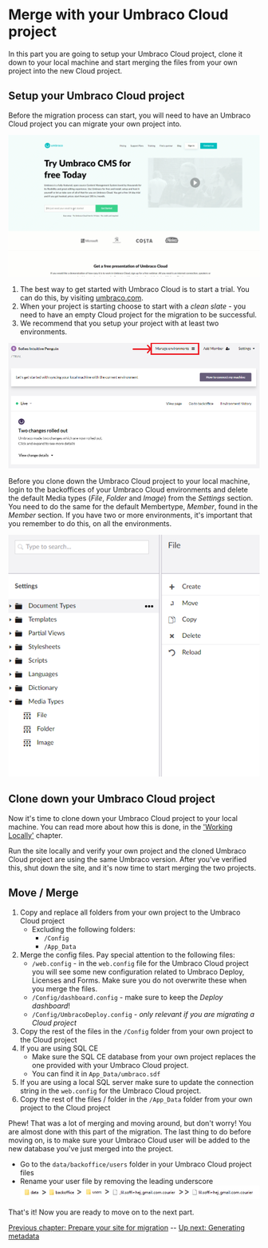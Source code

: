 # Merge with your Umbraco Cloud project

In this part you are going to setup your Umbraco Cloud project, clone it down to your local machine and start merging the files from your own project into the new Cloud project.

## Setup your Umbraco Cloud project
Before the migration process can start, you will need to have an Umbraco Cloud project you can migrate your own project into.

![How to start an Umbraco Cloud trial](images/start-trial.gif)

1. The best way to get started with Umbraco Cloud is to start a trial. You can do this, by visiting [umbraco.com](https://umbraco.com).
2. When your project is starting choose to start with a *clean slate* - you need to have an empty Cloud project for the migration to be successful.
3. We recommend that you setup your project with at least two environments.

![Manage environments](images/setup-dev-env.png)


Before you clone down the Umbraco Cloud project to your local machine, login to the backoffices of your Umbraco Cloud environments and delete the default Media types (*File*, *Folder* and *Image*) from the *Settings* section. You need to do the same for the default Membertype, *Member*, found in the *Member* section. If you have two or more environments, it's important that you remember to do this, on all the environments.

![Default media types](images/media-types.png)

## Clone down your Umbraco Cloud project

Now it's time to clone down your Umbraco Cloud project to your local machine. You can read more about how this is done, in the ['Working Locally'](https://our.umbraco.com/documentation/Umbraco-Cloud/Set-Up/Working-Locally/) chapter.

Run the site locally and verify your own project and the cloned Umbraco Cloud project are using the same Umbraco version. After you've verified this, shut down the site, and it's now time to start merging the two projects.

## Move / Merge
1. Copy and replace all folders from your own project to the Umbraco Cloud project
    * Excluding the following folders:
        * `/Config`
        * `/App_Data`
2. Merge the config files. Pay special attention to the following files:
    * `/web.config` - in the `web.config` file for the Umbraco Cloud project you will see some new configuration related to Umbraco Deploy, Licenses and Forms. Make sure you do not overwrite these when you merge the files.
    * `/Config/dashboard.config` - make sure to keep the *Deploy dashboard*!
    * `/Config/UmbracoDeploy.config` - *only relevant if you are migrating a Cloud project*
3. Copy the rest of the files in the `/Config` folder from your own project to the Cloud project
4. If you are using SQL CE
    * Make sure the SQL CE database from your own project replaces the one provided with your Umbraco Cloud project.
    * You can find it in `App_Data/umbraco.sdf`
5. If you are using a local SQL server make sure to update the connection string in the `web.config` for the Umbraco Cloud project.
6. Copy the rest of the files / folder in the `/App_Data` folder from your own project to the Cloud project

Phew! That was a lot of merging and moving around, but don't worry! You are almost done with this part of the migration.
The last thing to do before moving on, is to make sure your Umbraco Cloud user will be added to the new database you've just merged into the project.

* Go to the `data/backoffice/users` folder in your Umbraco Cloud project files
* Rename your user file by removing the leading underscore
![Update user-file](images/update-user-file.png)

That's it! Now you are ready to move on to the next part.

[Previous chapter: Prepare your site for migration](part-1.md) -- [Up next: Generating metadata](part-3.md)
